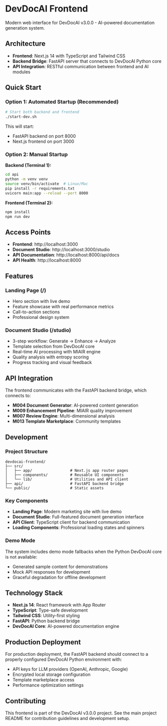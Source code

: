 # DevDocAI Frontend

Modern web interface for DevDocAI v3.0.0 - AI-powered documentation generation system.

## Architecture

- **Frontend**: Next.js 14 with TypeScript and Tailwind CSS
- **Backend Bridge**: FastAPI server that connects to DevDocAI Python core
- **API Integration**: RESTful communication between frontend and AI modules

## Quick Start

### Option 1: Automated Startup (Recommended)

```bash
# Start both backend and frontend
./start-dev.sh
```

This will start:
- FastAPI backend on port 8000
- Next.js frontend on port 3000

### Option 2: Manual Startup

**Backend (Terminal 1):**
```bash
cd api
python -m venv venv
source venv/bin/activate  # Linux/Mac
pip install -r requirements.txt
uvicorn main:app --reload --port 8000
```

**Frontend (Terminal 2):**
```bash
npm install
npm run dev
```

## Access Points

- **Frontend**: http://localhost:3000
- **Document Studio**: http://localhost:3000/studio  
- **API Documentation**: http://localhost:8000/api/docs
- **API Health**: http://localhost:8000

## Features

### Landing Page (/)
- Hero section with live demo
- Feature showcase with real performance metrics
- Call-to-action sections
- Professional design system

### Document Studio (/studio)
- 3-step workflow: Generate → Enhance → Analyze
- Template selection from DevDocAI core
- Real-time AI processing with MIAIR engine
- Quality analysis with entropy scoring
- Progress tracking and visual feedback

## API Integration

The frontend communicates with the FastAPI backend bridge, which connects to:

- **M004 Document Generator**: AI-powered content generation
- **M009 Enhancement Pipeline**: MIAIR quality improvement  
- **M007 Review Engine**: Multi-dimensional analysis
- **M013 Template Marketplace**: Community templates

## Development

### Project Structure

```
devdocai-frontend/
├── src/
│   ├── app/                 # Next.js app router pages
│   ├── components/          # Reusable UI components
│   └── lib/                 # Utilities and API client
├── api/                     # FastAPI backend bridge
└── public/                  # Static assets
```

### Key Components

- **Landing Page**: Modern marketing site with live demo
- **Document Studio**: Full-featured document generation interface
- **API Client**: TypeScript client for backend communication
- **Loading Components**: Professional loading states and spinners

### Demo Mode

The system includes demo mode fallbacks when the Python DevDocAI core is not available:

- Generated sample content for demonstrations
- Mock API responses for development
- Graceful degradation for offline development

## Technology Stack

- **Next.js 14**: React framework with App Router
- **TypeScript**: Type-safe development
- **Tailwind CSS**: Utility-first styling
- **FastAPI**: Python backend bridge
- **DevDocAI Core**: AI-powered documentation engine

## Production Deployment

For production deployment, the FastAPI backend should connect to a properly configured DevDocAI Python environment with:

- API keys for LLM providers (OpenAI, Anthropic, Google)
- Encrypted local storage configuration  
- Template marketplace access
- Performance optimization settings

## Contributing

This frontend is part of the DevDocAI v3.0.0 project. See the main project README for contribution guidelines and development setup.
